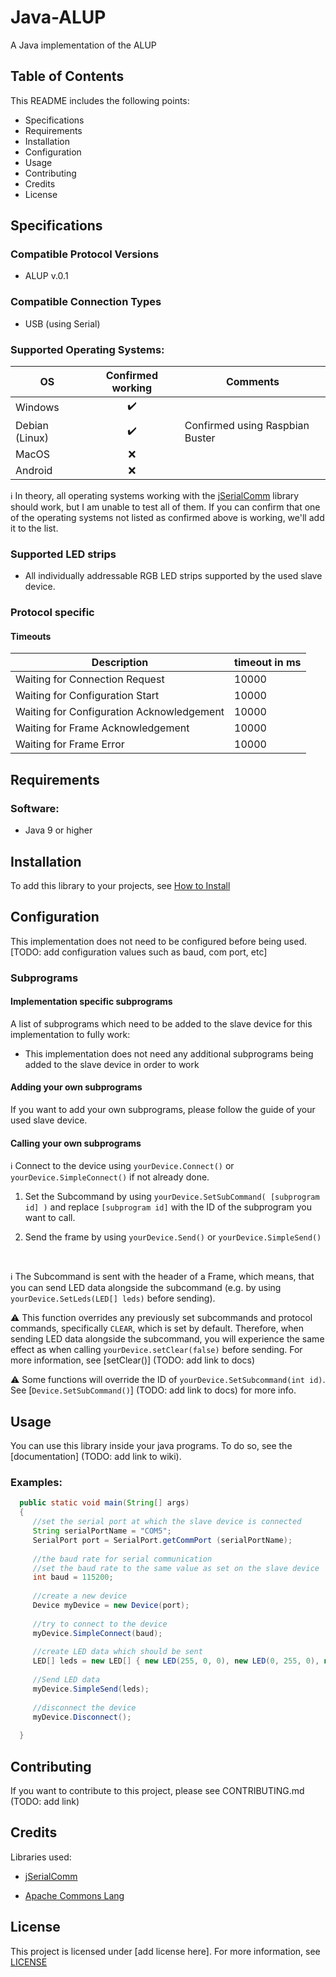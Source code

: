 # Java-ALUP
A Java implementation of the ALUP

## Table of Contents

This README includes the following points:

* Specifications
* Requirements
* Installation
* Configuration
* Usage
* Contributing
* Credits
* License


## Specifications

### Compatible Protocol Versions
  * ALUP v.0.1 

### Compatible Connection Types
  * USB (using Serial)


### Supported Operating Systems:


OS | Confirmed working | Comments
--------------- |:-----------------:| --------------------
Windows     | :heavy_check_mark: |  
Debian (Linux) | :heavy_check_mark: | Confirmed using Raspbian Buster
MacOS | :x: |
Android | :x: |


:information_source: In theory, all operating systems working with the [jSerialComm] library should work, but I am unable to test all of them. If you can confirm that one of the operating systems not listed as confirmed above is working, we'll add it to the list. 



### Supported LED strips

 * All individually addressable RGB LED strips supported by the used slave device.


### Protocol specific

#### Timeouts

Description| timeout in ms
--- | ---
Waiting for Connection Request | 10000
Waiting for Configuration Start | 10000
Waiting for Configuration Acknowledgement | 10000
Waiting for Frame Acknowledgement | 10000
Waiting for Frame Error | 10000


## Requirements
### Software:
* Java 9 or higher

## Installation

To add this library to your projects, see [How to Install](/Documentation/Guides/Installing.md "Installation Guide")

## Configuration

This implementation does not need to be configured before being used.
[TODO: add configuration values such as baud, com port, etc]



### Subprograms


#### Implementation specific subprograms

A list of subprograms which need to be added to the slave device for this implementation to fully work:

* This implementation does not need any additional subprograms being added to the slave device in order to work


#### Adding your own subprograms

If you want to add your own subprograms, please follow the guide of your used slave device.

#### Calling your own subprograms

:information_source: Connect to the device using `yourDevice.Connect()` or `yourDevice.SimpleConnect()` if not already done.

1. Set the Subcommand by using `yourDevice.SetSubCommand( [subprogram id] )` and replace `[subprogram id]` with the ID of the subprogram you want to call.

2. Send the frame by using `yourDevice.Send()` or `yourDevice.SimpleSend()`

<br />

:information_source: The Subcommand is sent with the header of a Frame, which means, that you can send LED data alongside the subcommand (e.g. by using `yourDevice.SetLeds(LED[] leds)` before sending).

:warning: This function overrides any previously set subcommands and protocol commands, specifically `CLEAR`, which is set by default. Therefore, when sending LED data alongside the subcommand, you will experience the same effect as when calling `yourDevice.setClear(false)` before sending. For more information, see [setClear()] (TODO: add link to docs)

:warning: Some functions will override the ID of `yourDevice.SetSubcommand(int id)`. See [`Device.SetSubCommand()`] (TODO: add link to docs) for more info.



## Usage

You can use this library inside your java programs. To do so, see the [documentation] (TODO: add link to wiki).

### Examples:
 
 ```java
   public static void main(String[] args)
   {
      //set the serial port at which the slave device is connected
      String serialPortName = "COM5"; 
      SerialPort port = SerialPort.getCommPort (serialPortName);
      
      //the baud rate for serial communication
      //set the baud rate to the same value as set on the slave device
      int baud = 115200;
      
      //create a new device
      Device myDevice = new Device(port);
      
      //try to connect to the device
      myDevice.SimpleConnect(baud);
      
      //create LED data which should be sent
      LED[] leds = new LED[] { new LED(255, 0, 0), new LED(0, 255, 0), new LED(0, 0, 255)};
      
      //Send LED data
      myDevice.SimpleSend(leds);
      
      //disconnect the device
      myDevice.Disconnect();
         
   }
 
 ```


## Contributing

If you want to contribute to this project, please see CONTRIBUTING.md (TODO: add link)


## Credits

Libraries used:

* [jSerialComm]

* [Apache Commons Lang](https://commons.apache.org/proper/commons-lang/ "Apache Webpage")


## License

This project is licensed under [add license here]. For more information, see [LICENSE](/LICENSE)

[jSerialComm]: https://github.com/Fazecast/jSerialComm "jSerialComm GitHub Page"
